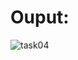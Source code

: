 # Ouput:
![task04](https://github.com/user-attachments/assets/13993e86-bbce-43e5-a965-69481e634592)
